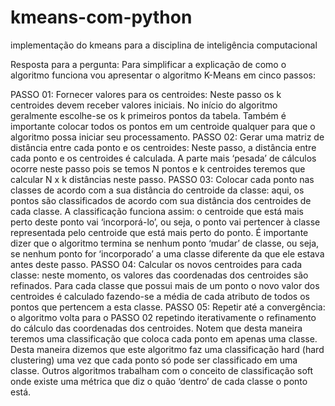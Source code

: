 # kmeans-com-python
implementação do kmeans para a disciplina de inteligência computacional 

Resposta para a pergunta:
  Para simplificar a explicação de como o algoritmo funciona vou apresentar o algoritmo K-Means em cinco passos:

PASSO 01: Fornecer valores para os centroides: Neste passo os k centroides devem receber valores iniciais. No início do algoritmo geralmente escolhe-se os k primeiros pontos da tabela. Também é importante colocar todos os pontos em um centroide qualquer para que o algoritmo possa iniciar seu processamento.
PASSO 02: Gerar uma matriz de distância entre cada ponto e os centroides: Neste passo, a distância entre cada ponto e os centroides é calculada. A parte mais ‘pesada’ de cálculos ocorre neste passo pois se temos N pontos e k centroides teremos que calcular N x k distâncias neste passo.
PASSO 03: Colocar cada ponto nas classes de acordo com a sua distância do centroide da classe: aqui, os pontos são classificados de acordo com sua distância dos centroides de cada classe. A classificação funciona assim: o centroide que está mais perto deste ponto vai ‘incorporá-lo’, ou seja, o ponto vai pertencer à classe representada pelo centroide que está mais perto do ponto. É importante dizer que o algoritmo termina se nenhum ponto ‘mudar’ de classe, ou seja, se nenhum ponto for ‘incorporado’ a uma classe diferente da que ele estava antes deste passo.
PASSO 04: Calcular os novos centroides para cada classe: neste momento, os valores das coordenadas dos centroides são refinados. Para cada classe que possui mais de um ponto o novo valor dos centroides é calculado fazendo-se a média de cada atributo de todos os pontos que pertencem a esta classe.
PASSO 05: Repetir até a convergência: o algoritmo volta para o PASSO 02 repetindo iterativamente o refinamento do cálculo das coordenadas dos centroides. Notem que desta maneira teremos uma classificação que coloca cada ponto em apenas uma classe. Desta maneira dizemos que este algoritmo faz uma classificação hard (hard clustering) uma vez que cada ponto só pode ser classificado em uma classe. Outros algoritmos trabalham com o conceito de classificação soft onde existe uma métrica que diz o quão ‘dentro’ de cada classe o ponto está.

